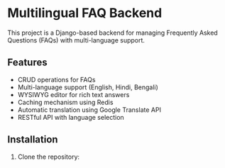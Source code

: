 # Multilingual FAQ Backend

This project is a Django-based backend for managing Frequently Asked Questions (FAQs) with multi-language support.

## Features

- CRUD operations for FAQs
- Multi-language support (English, Hindi, Bengali)
- WYSIWYG editor for rich text answers
- Caching mechanism using Redis
- Automatic translation using Google Translate API
- RESTful API with language selection

## Installation

1. Clone the repository:

